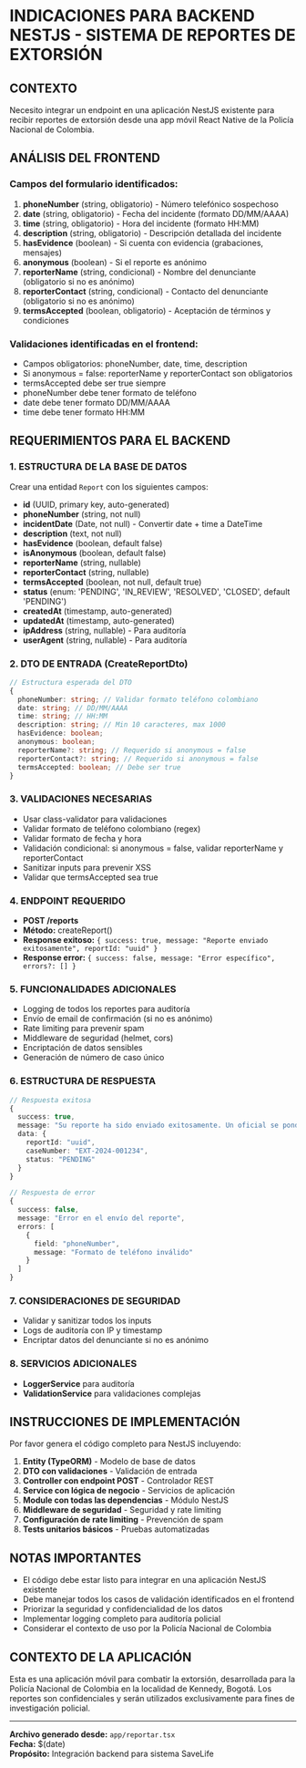 # INDICACIONES PARA BACKEND NESTJS - SISTEMA DE REPORTES DE EXTORSIÓN

## CONTEXTO
Necesito integrar un endpoint en una aplicación NestJS existente para recibir reportes de extorsión desde una app móvil React Native de la Policía Nacional de Colombia.

## ANÁLISIS DEL FRONTEND

### Campos del formulario identificados:
1. **phoneNumber** (string, obligatorio) - Número telefónico sospechoso
2. **date** (string, obligatorio) - Fecha del incidente (formato DD/MM/AAAA)
3. **time** (string, obligatorio) - Hora del incidente (formato HH:MM)
4. **description** (string, obligatorio) - Descripción detallada del incidente
5. **hasEvidence** (boolean) - Si cuenta con evidencia (grabaciones, mensajes)
6. **anonymous** (boolean) - Si el reporte es anónimo
7. **reporterName** (string, condicional) - Nombre del denunciante (obligatorio si no es anónimo)
8. **reporterContact** (string, condicional) - Contacto del denunciante (obligatorio si no es anónimo)
9. **termsAccepted** (boolean, obligatorio) - Aceptación de términos y condiciones

### Validaciones identificadas en el frontend:
- Campos obligatorios: phoneNumber, date, time, description
- Si anonymous = false: reporterName y reporterContact son obligatorios
- termsAccepted debe ser true siempre
- phoneNumber debe tener formato de teléfono
- date debe tener formato DD/MM/AAAA
- time debe tener formato HH:MM

## REQUERIMIENTOS PARA EL BACKEND

### 1. ESTRUCTURA DE LA BASE DE DATOS
Crear una entidad `Report` con los siguientes campos:
- **id** (UUID, primary key, auto-generated)
- **phoneNumber** (string, not null)
- **incidentDate** (Date, not null) - Convertir date + time a DateTime
- **description** (text, not null)
- **hasEvidence** (boolean, default false)
- **isAnonymous** (boolean, default false)
- **reporterName** (string, nullable)
- **reporterContact** (string, nullable)
- **termsAccepted** (boolean, not null, default true)
- **status** (enum: 'PENDING', 'IN_REVIEW', 'RESOLVED', 'CLOSED', default 'PENDING')
- **createdAt** (timestamp, auto-generated)
- **updatedAt** (timestamp, auto-generated)
- **ipAddress** (string, nullable) - Para auditoría
- **userAgent** (string, nullable) - Para auditoría

### 2. DTO DE ENTRADA (CreateReportDto)
```typescript
// Estructura esperada del DTO
{
  phoneNumber: string; // Validar formato teléfono colombiano
  date: string; // DD/MM/AAAA
  time: string; // HH:MM
  description: string; // Min 10 caracteres, max 1000
  hasEvidence: boolean;
  anonymous: boolean;
  reporterName?: string; // Requerido si anonymous = false
  reporterContact?: string; // Requerido si anonymous = false
  termsAccepted: boolean; // Debe ser true
}
```

### 3. VALIDACIONES NECESARIAS
- Usar class-validator para validaciones
- Validar formato de teléfono colombiano (regex)
- Validar formato de fecha y hora
- Validación condicional: si anonymous = false, validar reporterName y reporterContact
- Sanitizar inputs para prevenir XSS
- Validar que termsAccepted sea true

### 4. ENDPOINT REQUERIDO
- **POST /reports**
- **Método:** createReport()
- **Response exitoso:** `{ success: true, message: "Reporte enviado exitosamente", reportId: "uuid" }`
- **Response error:** `{ success: false, message: "Error específico", errors?: [] }`

### 5. FUNCIONALIDADES ADICIONALES
- Logging de todos los reportes para auditoría
- Envío de email de confirmación (si no es anónimo)
- Rate limiting para prevenir spam
- Middleware de seguridad (helmet, cors)
- Encriptación de datos sensibles
- Generación de número de caso único

### 6. ESTRUCTURA DE RESPUESTA
```typescript
// Respuesta exitosa
{
  success: true,
  message: "Su reporte ha sido enviado exitosamente. Un oficial se pondrá en contacto con usted a la brevedad.",
  data: {
    reportId: "uuid",
    caseNumber: "EXT-2024-001234",
    status: "PENDING"
  }
}

// Respuesta de error
{
  success: false,
  message: "Error en el envío del reporte",
  errors: [
    {
      field: "phoneNumber",
      message: "Formato de teléfono inválido"
    }
  ]
}
```

### 7. CONSIDERACIONES DE SEGURIDAD
- Validar y sanitizar todos los inputs
- Logs de auditoría con IP y timestamp
- Encriptar datos del denunciante si no es anónimo

### 8. SERVICIOS ADICIONALES
- **LoggerService** para auditoría
- **ValidationService** para validaciones complejas

## INSTRUCCIONES DE IMPLEMENTACIÓN

Por favor genera el código completo para NestJS incluyendo:

1. **Entity (TypeORM)** - Modelo de base de datos
2. **DTO con validaciones** - Validación de entrada
3. **Controller con endpoint POST** - Controlador REST
4. **Service con lógica de negocio** - Servicios de aplicación
5. **Module con todas las dependencias** - Módulo NestJS
6. **Middleware de seguridad** - Seguridad y rate limiting
7. **Configuración de rate limiting** - Prevención de spam
8. **Tests unitarios básicos** - Pruebas automatizadas

## NOTAS IMPORTANTES

- El código debe estar listo para integrar en una aplicación NestJS existente
- Debe manejar todos los casos de validación identificados en el frontend
- Priorizar la seguridad y confidencialidad de los datos
- Implementar logging completo para auditoría policial
- Considerar el contexto de uso por la Policía Nacional de Colombia

## CONTEXTO DE LA APLICACIÓN

Esta es una aplicación móvil para combatir la extorsión, desarrollada para la Policía Nacional de Colombia en la localidad de Kennedy, Bogotá. Los reportes son confidenciales y serán utilizados exclusivamente para fines de investigación policial.

---

**Archivo generado desde:** `app/reportar.tsx`  
**Fecha:** $(date)  
**Propósito:** Integración backend para sistema SaveLife 